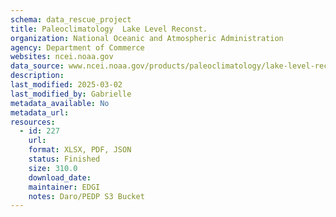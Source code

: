 ```yaml
---
schema: data_rescue_project 
title: Paleoclimatology  Lake Level Reconst.
organization: National Oceanic and Atmospheric Administration
agency: Department of Commerce
websites: ncei.noaa.gov
data_source: www.ncei.noaa.gov/products/paleoclimatology/lake-level-reconstruction
description: 
last_modified: 2025-03-02
last_modified_by: Gabrielle
metadata_available: No
metadata_url: 
resources:
  - id: 227
    url: 
    format: XLSX, PDF, JSON
    status: Finished
    size: 310.0
    download_date: 
    maintainer: EDGI
    notes: Daro/PEDP S3 Bucket
---
```

